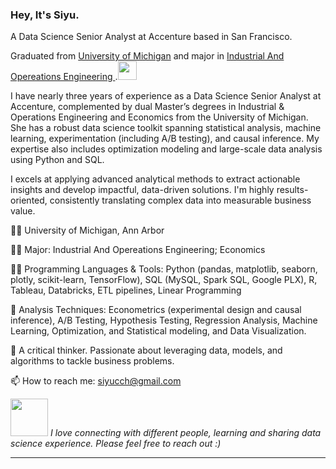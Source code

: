 ### Hey, It's Siyu.

A Data Science Senior Analyst at Accenture based in San Francisco.

Graduated from <a href="https://umich.edu/"> University of Michigan</a> and major in <a href="https://ioe.engin.umich.edu/">Industrial And Opereations Engineering </a>.<img src="https://media.giphy.com/media/WUlplcMpOCEmTGBtBW/giphy.gif" width="30"> 

I have nearly three years of experience as a Data Science Senior Analyst at Accenture, complemented by dual Master’s degrees in Industrial & Operations Engineering and Economics from the University of Michigan. She has a robust data science toolkit spanning statistical analysis, machine learning, experimentation (including A/B testing), and causal inference. My expertise also includes optimization modeling and large-scale data analysis using Python and SQL.

I excels at applying advanced analytical methods to extract actionable insights and develop impactful, data-driven solutions. I'm highly results-oriented, consistently translating complex data into measurable business value. 


👨‍🎓   University of Michigan, Ann Arbor

👨‍💻   Major: Industrial And Opereations Engineering; Economics 

👨‍💻   Programming Languages & Tools: Python (pandas, matplotlib, seaborn, plotly, scikit-learn, TensorFlow), SQL (MySQL, Spark SQL, Google PLX), R, Tableau, Databricks, ETL pipelines, Linear Programming

🌁   Analysis Techniques: Econometrics (experimental design and causal inference),  A/B Testing, Hypothesis Testing,  Regression Analysis, Machine Learning, Optimization, and Statistical modeling, and Data Visualization.


🤖 A critical thinker. Passionate about leveraging data, models, and algorithms to tackle business problems. 

📫 How to reach me: siyucch@gmail.com



<img src="https://media.giphy.com/media/LnQjpWaON8nhr21vNW/giphy.gif" width="60"> <em> I love connecting with different people, learning and sharing data science experience. Please feel free to reach out :)</em>

---------------------------------------------------------------------------------------------------------------------------------------------------------------------------------

